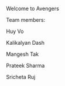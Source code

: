 Welcome to Avengers 

Team members: 

Huy Vo 

Kalikalyan Dash
 
Mangesh Tak
 
Prateek Sharma

Sricheta Ruj 
